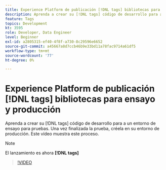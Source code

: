 ```yaml
---
title: Experience Platform de publicación [!DNL tags] bibliotecas para ensayo y producción
description: Aprenda a crear su [!DNL tags] código de desarrollo para a un entorno de ensayo para pruebas. Una vez finalizada la prueba, créela en su entorno de producción. Este vídeo muestra este proceso.
feature: Tags
topics: Development
kt: 3595
role: Developer, Data Engineer
level: Beginner
exl-id: a2805315-ef40-4f8f-a730-8c29596e6652
source-git-commit: a45667a8d7ccb46b9e33bd11a78fac9714a61df5
workflow-type: tm+mt
source-wordcount: '77'
ht-degree: 0%

---
```


# Experience Platform de publicación [!DNL tags] bibliotecas para ensayo y producción

Aprenda a crear su [!DNL tags] código de desarrollo para a un entorno de ensayo para pruebas. Una vez finalizada la prueba, créela en su entorno de producción. Este vídeo muestra este proceso.

>[!NOTE]
>
> El lanzamiento es ahora **[!DNL tags]**

>[!VIDEO](https://video.tv.adobe.com/v/28777/?quality=12&learn=on)
